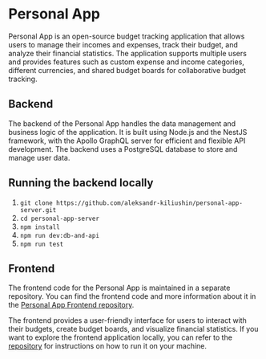# Personal App

Personal App is an open-source budget tracking application that allows users to manage their incomes and expenses, track their budget, and analyze their financial statistics. The application supports multiple users and provides features such as custom expense and income categories, different currencies, and shared budget boards for collaborative budget tracking.

## Backend

The backend of the Personal App handles the data management and business logic of the application. It is built using Node.js and the NestJS framework, with the Apollo GraphQL server for efficient and flexible API development. The backend uses a PostgreSQL database to store and manage user data.

## Running the backend locally

1. `git clone https://github.com/aleksandr-kiliushin/personal-app-server.git`
1. `cd personal-app-server`
1. `npm install`
1. `npm run dev:db-and-api`
1. `npm run test`

## Frontend

The frontend code for the Personal App is maintained in a separate repository. You can find the frontend code and more information about it in the [Personal App Frontend repository](https://github.com/aleksandr-kiliushin/personal-app-frontend).

The frontend provides a user-friendly interface for users to interact with their budgets, create budget boards, and visualize financial statistics. If you want to explore the frontend application locally, you can refer to the [repository](https://github.com/aleksandr-kiliushin/personal-app-frontend) for instructions on how to run it on your machine.

